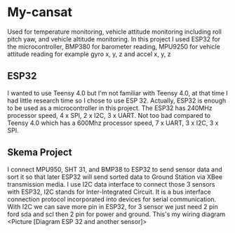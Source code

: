 # My-cansat
Used for temperature monitoring, vehicle attitude monitoring including roll pitch yaw, and vehicle altitude monitoring.
In this project I used ESP32 for the microcontroller, BMP380 for barometer reading, MPU9250 for vehicle attitude reading for example gyro x, y, z and accel x, y, z
## ESP32
I wanted to use Teensy 4.0 but I'm not familiar with Teensy 4.0, at that time I had little research time so I chose to use ESP 32. Actually, ESP32 is enough to be used as a microcontroller in this project. The ESP32 has 240MHz processor speed, 4 x SPI, 2 x I2C, 3 x UART. Not too bad compared to Teensy 4.0 which has a 600Mhz processor speed, 7 x UART, 3 x I2C, 3 x SPI.
## Skema Project
I connect MPU950, SHT 31, and BMP38 to ESP32 to send sensor data and sort it so that later ESP32 will send sorted data to Ground Station via XBee transmission media. I use I2C data interface to connect those 3 sensors with ESP32, I2C stands for Inter-Integrated Circuit. It is a bus interface connection protocol incorporated into devices for serial communication. With I2C we can save more pin in ESP32, for 3 sensor we just need 2 pin ford sda and scl then 2 pin for power and ground. This's my wiring diagram
<Picture [Diagram ESP 32 and another sensor]>
